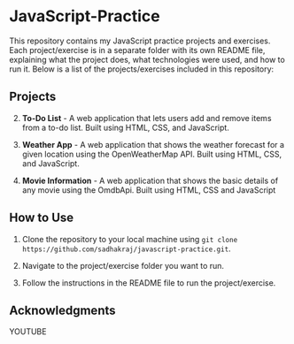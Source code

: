 # JavaScript-Practice




This repository contains my JavaScript practice projects and exercises. Each project/exercise is in a separate folder with its own README file, explaining what the project does, what technologies were used, and how to run it. Below is a list of the projects/exercises included in this repository:

## Projects



2. **To-Do List** - A web application that lets users add and remove items from a to-do list. Built using HTML, CSS, and JavaScript.

3. **Weather App** - A web application that shows the weather forecast for a given location using the OpenWeatherMap API. Built using HTML, CSS, and JavaScript.
4. **Movie Information** - A web application that shows the basic details of any movie using the OmdbApi. Built using HTML, CSS and JavaScript


## How to Use

1. Clone the repository to your local machine using `git clone https://github.com/sadhakraj/javascript-practice.git`.

2. Navigate to the project/exercise folder you want to run.

3. Follow the instructions in the README file to run the project/exercise.



## Acknowledgments

YOUTUBE
